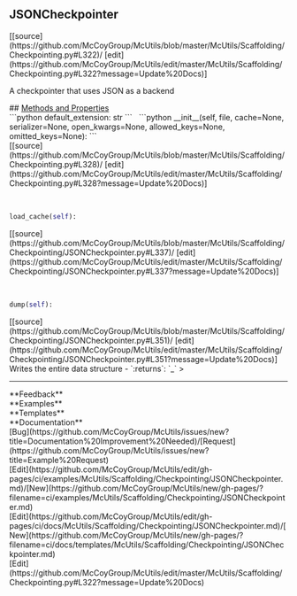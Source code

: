 ## <a id="McUtils.Scaffolding.Checkpointing.JSONCheckpointer">JSONCheckpointer</a> 

<div class="docs-source-link" markdown="1">
[[source](https://github.com/McCoyGroup/McUtils/blob/master/McUtils/Scaffolding/Checkpointing.py#L322)/
[edit](https://github.com/McCoyGroup/McUtils/edit/master/McUtils/Scaffolding/Checkpointing.py#L322?message=Update%20Docs)]
</div>

A checkpointer that uses JSON as a backend







<div class="collapsible-section">
 <div class="collapsible-section collapsible-section-header" markdown="1">
## <a class="collapse-link" data-toggle="collapse" href="#methods" markdown="1"> Methods and Properties</a> <a class="float-right" data-toggle="collapse" href="#methods"><i class="fa fa-chevron-down"></i></a>
 </div>
 <div class="collapsible-section collapsible-section-body collapse show" id="methods" markdown="1">
 ```python
default_extension: str
```
<a id="McUtils.Scaffolding.Checkpointing.JSONCheckpointer.__init__" class="docs-object-method">&nbsp;</a> 
```python
__init__(self, file, cache=None, serializer=None, open_kwargs=None, allowed_keys=None, omitted_keys=None): 
```
<div class="docs-source-link" markdown="1">
[[source](https://github.com/McCoyGroup/McUtils/blob/master/McUtils/Scaffolding/Checkpointing.py#L328)/
[edit](https://github.com/McCoyGroup/McUtils/edit/master/McUtils/Scaffolding/Checkpointing.py#L328?message=Update%20Docs)]
</div>


<a id="McUtils.Scaffolding.Checkpointing.JSONCheckpointer.load_cache" class="docs-object-method">&nbsp;</a> 
```python
load_cache(self): 
```
<div class="docs-source-link" markdown="1">
[[source](https://github.com/McCoyGroup/McUtils/blob/master/McUtils/Scaffolding/Checkpointing/JSONCheckpointer.py#L337)/
[edit](https://github.com/McCoyGroup/McUtils/edit/master/McUtils/Scaffolding/Checkpointing/JSONCheckpointer.py#L337?message=Update%20Docs)]
</div>


<a id="McUtils.Scaffolding.Checkpointing.JSONCheckpointer.dump" class="docs-object-method">&nbsp;</a> 
```python
dump(self): 
```
<div class="docs-source-link" markdown="1">
[[source](https://github.com/McCoyGroup/McUtils/blob/master/McUtils/Scaffolding/Checkpointing/JSONCheckpointer.py#L351)/
[edit](https://github.com/McCoyGroup/McUtils/edit/master/McUtils/Scaffolding/Checkpointing/JSONCheckpointer.py#L351?message=Update%20Docs)]
</div>
Writes the entire data structure
  - `:returns`: `_`
    >
 </div>
</div>












---


<div markdown="1" class="text-secondary">
<div class="container">
  <div class="row">
   <div class="col" markdown="1">
**Feedback**   
</div>
   <div class="col" markdown="1">
**Examples**   
</div>
   <div class="col" markdown="1">
**Templates**   
</div>
   <div class="col" markdown="1">
**Documentation**   
</div>
   <div class="col" markdown="1">
   
</div>
   <div class="col" markdown="1">
   
</div>
   <div class="col" markdown="1">
   
</div>
</div>
  <div class="row">
   <div class="col" markdown="1">
[Bug](https://github.com/McCoyGroup/McUtils/issues/new?title=Documentation%20Improvement%20Needed)/[Request](https://github.com/McCoyGroup/McUtils/issues/new?title=Example%20Request)   
</div>
   <div class="col" markdown="1">
[Edit](https://github.com/McCoyGroup/McUtils/edit/gh-pages/ci/examples/McUtils/Scaffolding/Checkpointing/JSONCheckpointer.md)/[New](https://github.com/McCoyGroup/McUtils/new/gh-pages/?filename=ci/examples/McUtils/Scaffolding/Checkpointing/JSONCheckpointer.md)   
</div>
   <div class="col" markdown="1">
[Edit](https://github.com/McCoyGroup/McUtils/edit/gh-pages/ci/docs/McUtils/Scaffolding/Checkpointing/JSONCheckpointer.md)/[New](https://github.com/McCoyGroup/McUtils/new/gh-pages/?filename=ci/docs/templates/McUtils/Scaffolding/Checkpointing/JSONCheckpointer.md)   
</div>
   <div class="col" markdown="1">
[Edit](https://github.com/McCoyGroup/McUtils/edit/master/McUtils/Scaffolding/Checkpointing.py#L322?message=Update%20Docs)   
</div>
   <div class="col" markdown="1">
   
</div>
   <div class="col" markdown="1">
   
</div>
   <div class="col" markdown="1">
   
</div>
</div>
</div>
</div>